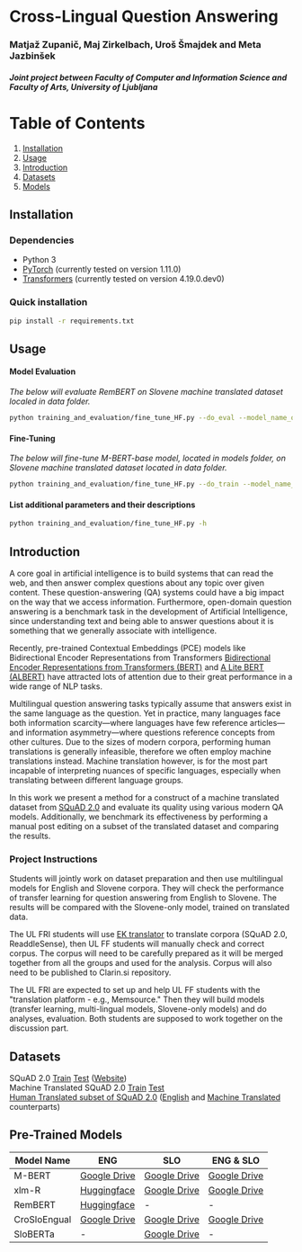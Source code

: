 # Cross-Lingual Question Answering
### Matjaž Zupanič, Maj Zirkelbach, Uroš Šmajdek and Meta Jazbinšek
##### Joint project between Faculty of Computer and Information Science and Faculty of Arts, University of Ljubljana

# Table of Contents
1. [Installation](#Installation)
2. [Usage](#Usage)
3. [Introduction](#Introduction)
4. [Datasets](#Datasets)
5. [Models](#Models)

## Installation

### Dependencies 
- Python 3
- [PyTorch](https://pytorch.org/) (currently tested on version 1.11.0)
- [Transformers](https://github.com/huggingface/transformers) (currently tested on version 4.19.0.dev0)

### Quick installation
```bash
pip install -r requirements.txt
```

## Usage

#### Model Evaluation
*The below will evaluate RemBERT on Slovene machine translated dataset localed in data folder.*
```bash
python training_and_evaluation/fine_tune_HF.py --do_eval --model_name_or_path Sindhu/rembert-squad2 --validation_file data/rf_dev-v2.0_SLO_translated_corrected.json --output_dir output/rembert --version_2_with_negative
```

#### Fine-Tuning
*The below will fine-tune M-BERT-base model, located in models folder, on Slovene machine translated dataset located in data folder.*

```bash
python training_and_evaluation/fine_tune_HF.py --do_train --model_name_or_path models/mBertBase_ENG --train_file data/rf_train-v2.0_SLO_translated_corrected.json --validation_file data/rf_dev-v2.0_SLO_translated_corrected.json --per_device_train_batch_size 4 --learning_rate 3e-5 --num_train_epochs 3 --max_seq_length 320 --output_dir results/fine_tuning --version_2_with_negative
```

#### List additional parameters and their descriptions
```bash
python training_and_evaluation/fine_tune_HF.py -h
```

## Introduction
A core goal in artificial intelligence is to build systems that can read the web, and then answer complex questions about any topic over given content. These question-answering (QA) systems could have a big impact on the way that we access information. Furthermore, open-domain question answering is a benchmark task in the development of Artificial Intelligence, since understanding text and being able to answer questions about it is something that we generally associate with intelligence.
  
Recently, pre-trained Contextual Embeddings (PCE) models like Bidirectional Encoder Representations from Transformers [Bidirectional Encoder Representations from Transformers (BERT)](https://arxiv.org/abs/1810.04805) and [A Lite BERT (ALBERT)](https://arxiv.org/pdf/1909.11942.pdf) have attracted lots of attention due to their great performance in a wide range of NLP tasks.
	
Multilingual question answering tasks typically assume that answers exist in the same language as the question. Yet in practice, many languages face both information scarcity—where languages have few reference articles—and information asymmetry—where questions reference concepts from other cultures. Due to the sizes of modern corpora, performing human translations is generally infeasible, therefore we often employ machine translations instead. Machine translation however, is for the most part incapable of interpreting nuances of specific languages, especially when translating between different language groups.
	
In this work we present a method for a construct of a machine translated dataset from [SQuAD 2.0](https://arxiv.org/abs/1806.03822) and evaluate its quality using various modern QA models. Additionally, we benchmark its effectiveness by performing a manual post editing on a subset of the translated dataset and comparing the results.

### Project Instructions
Students will jointly work on dataset preparation and then use multilingual models for English and Slovene corpora. They will check the performance of transfer learning for question answering from English to Slovene. The results will be compared with the Slovene-only model, trained on translated data.


The UL FRI students will use [EK translator](https://ec.europa.eu/cefdigital/wiki/display/CEFDIGITAL/eTranslation) to translate corpora (SQuAD 2.0, ReaddleSense), then UL FF students will manually check and correct corpus. The corpus will need to be carefully prepared as it will be merged together from all the groups and used for the analysis. Corpus will also need to be published to Clarin.si repository.


The UL FRI are expected to set up and help UL FF students with the "translation platform - e.g., Memsource." Then they will build models (transfer learning, multi-lingual models, Slovene-only models) and do analyses, evaluation. Both students are supposed to work together on the discussion part.

## Datasets

SQuAD 2.0 [Train](https://drive.google.com/file/d/1q_uHuOCBPMko7ljsb9vYroEPDSC8Hsa_/view?usp=sharing) [Test](https://drive.google.com/file/d/1uzm6TjfB3xy6G78kwx5F3d0yeaTRNkTV/view?usp=sharing) ([Website](https://rajpurkar.github.io/SQuAD-explorer/)) \
Machine Translated SQuAD 2.0 [Train](https://drive.google.com/file/d/1Fc3iOQaGRzPnQ68zh3Weieu4qnTETre-/view?usp=sharing) [Test](https://drive.google.com/file/d/1h_-v5OI_gMRnH4pl0Zx0rnirZnm0keVb/view?usp=sharing) \
[Human Translated subset of SQuAD 2.0](https://drive.google.com/file/d/1y_LYKDX3norDSHp9KUuMR6e1ZSc-nhyv/view?usp=sharing) ([English](https://drive.google.com/file/d/17z7CYztCUP6Wp1GYretrQCTQ6Cjv3QG3/view?usp=sharing) and [Machine Translated](https://drive.google.com/file/d/18xDbzfJAGQPgdPTMbyLnWb4iyAUO7HLP/view?usp=sharing) counterparts)

## Pre-Trained Models

| Model Name   | ENG                                                                                                | SLO          | ENG & SLO                                                                                          |
|--------------|----------------------------------------------------------------------------------------------------|--------------|----------------------------------------------------------------------------------------------------|
| M-BERT       | [Google Drive](https://drive.google.com/file/d/1KidXu1eG38K5Z8AU7aTNlJzyrnXaV5Sh/view?usp=sharing) | [Google Drive](https://drive.google.com/file/d/17c2TMw21hF1yllCbi-n_t_St7BAURuml/view?usp=sharing) | [Google Drive](https://drive.google.com/file/d/1TGp2pisgQwBN5tsulqRIluuKwipehjsG/view?usp=sharing) |
| xlm-R        | [Huggingface](https://huggingface.co/deepset/xlm-roberta-large-squad2)                             | [Google Drive](https://drive.google.com/file/d/1PlRISTHd9nakEabQt41MjrRTSLm7Cw9W/view?usp=sharing) | [Google Drive](https://drive.google.com/file/d/13DsJFW-4UcQQ3MvHPlkBEd2O3wFz1n15/view?usp=sharing) |
| RemBERT      | [Huggingface](https://huggingface.co/Sindhu/rembert-squad2)                                                                                    | -            | -                                                                                                  |
| CroSloEngual | [Google Drive](https://drive.google.com/file/d/1SoHUNIs5riY_KlnXMlPwlbz0rXD4aVhb/view?usp=sharing)                                                                                       | [Google Drive](https://drive.google.com/file/d/1PDAq5ZSmCjKudcictyiA01huAxs-zY4K/view?usp=sharing) | [Google Drive](https://drive.google.com/file/d/1lTh9xi5-dXjP6iCl_RzEZgflUoA8soq3/view?usp=sharing) |
| SloBERTa     | -                                                                                                  | [Google Drive](https://drive.google.com/file/d/1Pz9bZEwWlAZ75Qexlg2tu9C_Rri-kSU0/view?usp=sharing)            | -                                                                                   |

